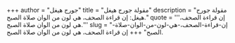 +++
author = "جورج هيغل"
title = "مقولة جورج هيغل"
description = "مقولة جورج هيغل: إن قراءة الصحف، هي لون من الوان صلاة الصبح."
quote = '''إن قراءة الصحف، هي لون من الوان صلاة الصبح.'''
slug = "إن-قراءة-الصحف،-هي-لون-من-الوان-صلاة-الصبح"
+++
إن قراءة الصحف، هي لون من الوان صلاة الصبح.
